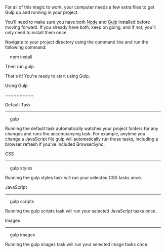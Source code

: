 For all of this magic to work, your computer needs a few extra files to get Gulp up and running in your project.

You'll need to make sure you have both [Node](http://nodejs.org) and [Gulp](http://gulpjs.com) installed before moving forward. If you already have both, keep on going, and if not, you'll only need to install them once.

Navigate to your project directory using the command line and run the following command:

    npm install

Then run gulp

That's it! You're ready to start using Gulp.

Using Gulp

==========

Default Task

------------

    gulp

Running the default task automatically watches your project folders for any changes and runs the accompanying task. For example, anytime you change a JavaScript file gulp will automatically run those tasks, including a browser refresh if you've included BrowserSync.

CSS

---

    gulp styles

Running the gulp styles task will run your selected CSS tasks once.

JavaScript

----------

    gulp scripts

Running the gulp scripts task will run your selected JavaScript tasks once.

Images

------

    gulp images

Running the gulp images task will run your selected image tasks once.